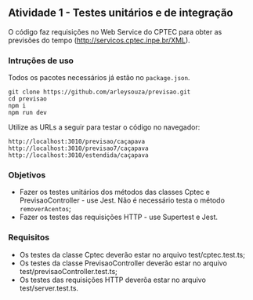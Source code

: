 ## Atividade 1 - Testes unitários e de integração

O código faz requisições no Web Service do CPTEC para obter as previsões do tempo (http://servicos.cptec.inpe.br/XML).

### Intruções de uso
Todos os pacotes necessários já estão no `package.json`.
```
git clone https://github.com/arleysouza/previsao.git
cd previsao
npm i
npm run dev
```
Utilize as URLs a seguir para testar o código no navegador:
```
http://localhost:3010/previsao/caçapava
http://localhost:3010/previsao7/caçapava
http://localhost:3010/estendida/caçapava

```
### Objetivos
- Fazer os testes unitários dos métodos das classes Cptec e PrevisaoController - use Jest. Não é necessário testa o método `removerAcentos`; 
- Fazer os testes das requisições HTTP - use Supertest e Jest.

### Requisitos
- Os testes da classe Cptec deverão estar no arquivo test/cptec.test.ts;
- Os testes da classe PrevisaoController deverão estar no arquivo test/previsaoController.test.ts;
- Os testes das requisições HTTP deverõa estar no arquivo test/server.test.ts.
